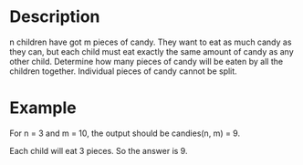 # Description

n children have got m pieces of candy. They want to eat as much candy as they can, but each child must eat exactly the same amount of candy as any other child. Determine how many pieces of candy will be eaten by all the children together. Individual pieces of candy cannot be split.

# Example

For n = 3 and m = 10, the output should be
candies(n, m) = 9.

Each child will eat 3 pieces. So the answer is 9.